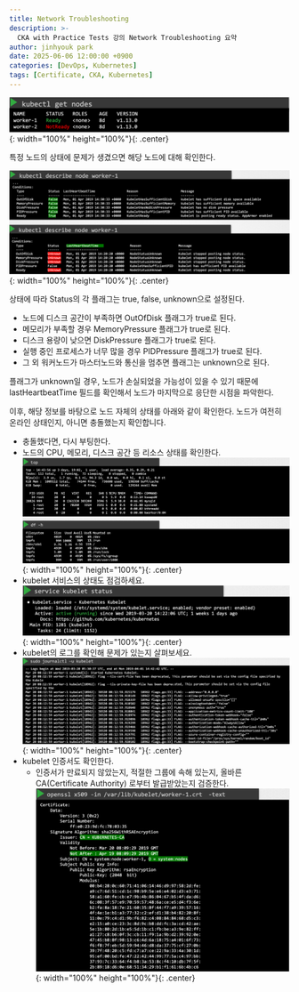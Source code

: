 ```yaml
---
title: Network Troubleshooting
description: >-
  CKA with Practice Tests 강의 Network Troubleshooting 요약
author: jinhyouk park
date: 2025-06-06 12:00:00 +0900
categories: [DevOps, Kubernetes]
tags: [Certificate, CKA, Kubernetes]
---
```



![img](../assets/img/posts/2025-06-06-worker-node-failure/1.png){: width="100%" height="100%"}{: .center}

특정 노드의 상태에 문제가 생겼으면 해당 노드에 대해 확인한다.

![img](../assets/img/posts/2025-06-06-worker-node-failure/2.png){: width="100%" height="100%"}{: .center}

상태에 따라 Status의 각 플래그는 true, false, unknown으로 설정된다.

- 노드에 디스크 공간이 부족하면 OutOfDisk 플래그가 true로 된다.
- 메모리가 부족할 경우 MemoryPressure 플래그가 true로 된다.
- 디스크 용량이 낮으면 DiskPressure 플래그가 true로 된다.
- 실행 중인 프로세스가 너무 많을 경우 PIDPressure 플래그가 true로 된다.
- 그 외 워커노드가 마스터노드와 통신을 멈추면 플래그는 unknown으로 된다.

플래그가 unknown일 경우, 노드가 손실되었을 가능성이 있을 수 있기 때문에 lastHeartbeatTime 필드를 확인해서 노드가 마지막으로 응단한 시점을 파악한다.

이후, 해당 정보를 바탕으로 노드 자체의 상태를 아래와 같이 확인한다.
노드가 여전히 온라인 상태인지, 아니면 충돌했는지 확인합니다.
- 충돌했다면, 다시 부팅한다.
- 노드의 CPU, 메모리, 디스크 공간 등 리소스 상태를 확인한다.
  ![img](../assets/img/posts/2025-06-06-worker-node-failure/3.png){: width="100%" height="100%"}{: .center}
- kubelet 서비스의 상태도 점검하세요.
  ![img](../assets/img/posts/2025-06-06-worker-node-failure/4.png){: width="100%" height="100%"}{: .center}
- kubelet의 로그를 확인해 문제가 있는지 살펴보세요.
  ![img](../assets/img/posts/2025-06-06-worker-node-failure/5.png){: width="100%" height="100%"}{: .center}
- kubelet 인증서도 확인한다.
  - 인증서가 만료되지 않았는지, 적절한 그룹에 속해 있는지, 올바른 CA(Certificate Authority) 로부터 발급받았는지 검증한다.
    ![img](../assets/img/posts/2025-06-06-worker-node-failure/6.png){: width="100%" height="100%"}{: .center}
